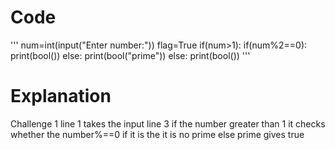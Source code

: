 # Code
'''
num=int(input("Enter number:"))
flag=True
if(num>1):
  if(num%2==0):
    print(bool())
  else:
    print(bool("prime"))
else:
  print(bool())
'''



# Explanation
Challenge 1
line 1 takes the input
line 3 if the number greater than 1 it checks whether the number%==0 if it is the it is no prime else prime gives true

